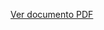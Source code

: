 [Ver documento PDF](https://github.com/javiimartin/Algoritmos-evolutivos-QAP/blob/main/memoria%20QAP.pdf)
